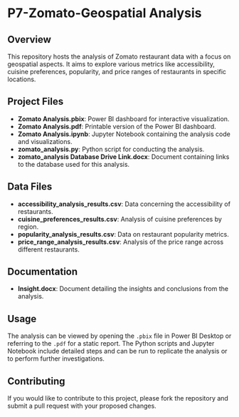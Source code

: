 # P7-Zomato-Geospatial Analysis

## Overview
This repository hosts the analysis of Zomato restaurant data with a focus on geospatial aspects. It aims to explore various metrics like accessibility, cuisine preferences, popularity, and price ranges of restaurants in specific locations.

## Project Files
- **Zomato Analysis.pbix**: Power BI dashboard for interactive visualization.
- **Zomato Analysis.pdf**: Printable version of the Power BI dashboard.
- **Zomato Analysis.ipynb**: Jupyter Notebook containing the analysis code and visualizations.
- **zomato_analysis.py**: Python script for conducting the analysis.
- **zomato_analysis Database Drive Link.docx**: Document containing links to the database used for this analysis.

## Data Files
- **accessibility_analysis_results.csv**: Data concerning the accessibility of restaurants.
- **cuisine_preferences_results.csv**: Analysis of cuisine preferences by region.
- **popularity_analysis_results.csv**: Data on restaurant popularity metrics.
- **price_range_analysis_results.csv**: Analysis of the price range across different restaurants.

## Documentation
- **Insight.docx**: Document detailing the insights and conclusions from the analysis.

## Usage
The analysis can be viewed by opening the `.pbix` file in Power BI Desktop or referring to the `.pdf` for a static report. The Python scripts and Jupyter Notebook include detailed steps and can be run to replicate the analysis or to perform further investigations.

## Contributing
If you would like to contribute to this project, please fork the repository and submit a pull request with your proposed changes.
